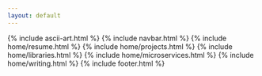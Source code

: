 ```yaml
---
layout: default
---
```


{% include ascii-art.html %}
{% include navbar.html %}
{% include home/resume.html %}
{% include home/projects.html %}
{% include home/libraries.html %}
{% include home/microservices.html %}
{% include home/writing.html %}
{% include footer.html %}
<script type="text/javascript" src="https://cdn.jsdelivr.net/npm/vanilla-tilt@1.4.1/dist/vanilla-tilt.min.js"></script>
